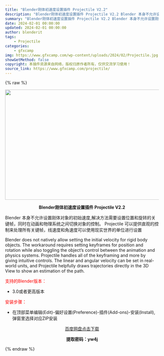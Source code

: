 ```yaml
---
title: "Blender刚体初速度设置插件 Projectile V2.2"
description: "Blender刚体初速度设置插件 Projectile V2.2 Blender 本身不允许设置刚体对象的初始速度,解决方法需要设置位置和旋转的关键帧，同时在动画和物理系统之间切换对象的控制。 Pro..."
summary: "Blender刚体初速度设置插件 Projectile V2.2 Blender 本身不允许设置刚体对象的初始速度,解决方法需要设置位置和旋转的关键帧，同时在动画和物理系统之间切换对象的控制。 Pro..."
date: 2024-02-01 00:00:00
updated: 2024-02-01 00:00:00
author: blenderit
tags: 
    - Projectile
categories:
    - gfxcamp
img: https://www.gfxcamp.com/wp-content/uploads/2024/02/Projectile.jpg
showGetMethod: false
copyright: 本插件资源来自网络，版权归原作者所有，仅供交流学习使用！
source_link: https://www.gfxcamp.com/projectile/
---
```


{% raw %}
<div><p><img decoding="async" class="aligncenter size-full wp-image-118317" src="https://www.gfxcamp.com/wp-content/uploads/2024/02/Projectile.jpg" data-src="https://www.gfxcamp.com/wp-content/uploads/2024/02/Projectile.jpg" alt="" width="640" height="360" data-srcset="https://www.gfxcamp.com/wp-content/uploads/2024/02/Projectile.jpg 640w, https://www.gfxcamp.com/wp-content/uploads/2024/02/Projectile-150x84.jpg 150w" data-sizes="(max-width: 640px) 100vw, 640px"></p><p style="text-align: center;"><strong>Blender刚体初速度设置插件 Projectile V2.2</strong></p><p data-pm-slice="1 1 []">Blender 本身不允许设置刚体对象的初始速度,解决方法需要设置位置和旋转的关键帧，同时在动画和物理系统之间切换对象的控制。 Projectile 可以提供直观的控制来处理所有关键帧，线速度和角速度可以使用现实世界的单位进行设置</p><p data-pm-slice="1 1 []">Blender does not natively allow setting the initial velocity for rigid body objects. The workaround requires setting keyframes for position and rotation while also toggling the object’s control between the animation and physics systems. Projectile handles all of the keyframing and more by giving intuitive controls. The linear and angular velocity can be set in real-world units, and Projectile helpfully draws trajectories directly in the 3D View to show an estimation of the path.</p><p style="text-align: left;"><span style="color: #ff0000;">支持的Blender版本：</span></p><ul>
<li style="text-align: left;">3.0或者更高版本</li>
</ul><p style="text-align: left;"><span style="color: #ff0000;">安装步骤：</span></p><ul>
<li>在顶部菜单编辑(Edit)-偏好设置(Preference)-插件(Add-ons)-安装(Install),弹窗里选择对应ZIP安装</li>
</ul><p style="text-align: center;"><a class="maxbutton-3 maxbutton maxbutton-baidu" target="_blank" rel="noopener" href="https://pan.baidu.com/s/12BUQvFeljXZW3qlzoNjThQ?pwd=yw4j"><span class="mb-text">百度网盘点击下载</span></a></p><p style="text-align: center;"><strong>提取密码：yw4j</strong></p></div>
<div style="display: none">gfxcamp</div>
{% endraw %}